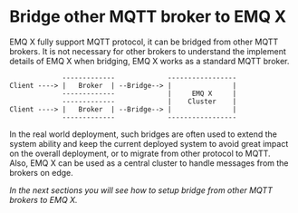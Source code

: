 # Bridge other MQTT broker to EMQ X

EMQ X fully support MQTT protocol, it can be bridged from other MQTT brokers. It is not necessary for other brokers to understand the implement details of EMQ X when bridging, EMQ X works as a standard MQTT broker.


```
             -------------             -----------------
Client ----> |   Broker  | --Bridge--> |               |
             -------------             |     EMQ X     |
             -------------             |    Cluster    |
Client ----> |   Broker  | --Bridge--> |               |
             -------------             -----------------

```
In the real world deployment, such bridges are often used to extend the system ability and keep the current deployed system to avoid great impact on the overall deployment, or to migrate from other protocol to MQTT.  
Also, EMQ X can be used as a central cluster to handle messages from the brokers on edge.



_In the next sections you will see how to setup bridge from other MQTT brokers to EMQ X._
